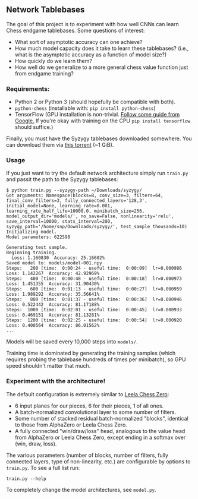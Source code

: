 ## Network Tablebases

The goal of this project is to experiment with how well CNNs can learn Chess endgame tablebases.
Some questions of interest:

* What sort of asymptotic accuracy can one achieve?
* How much model capacity does it take to learn these tablebases? (i.e., what is the asymptotic accuracy as a function of model size?)
* How quickly do we learn them?
* How well do we generalize to a more general chess value function just from endgame training?

### Requirements:

* Python 2 or Python 3 (should hopefully be compatible with both).
* `python-chess` (installable with: `pip install python-chess`)
* TensorFlow (GPU installation is non-trivial. [Follow some guide from Google.](https://www.google.com/search?q=install+gpu+tensorflow) If you're okay with training on the CPU `pip install tensorflow` should suffice.)

Finally, you must have the Syzygy tablebases downloaded somewhere.
You can download them via [this torrent](http://oics.olympuschess.com/tracker/torrents/Syzygy%203-4-5%20Individual%20Files.torrent) (~1 GiB).

### Usage

If you just want to try the default network architecture simply run `train.py` and passit the path to the Syzygy tablebases:

```
$ python train.py --syzygy-path ~/Downloads/syzygy/
Got arguments: Namespace(blocks=8, conv_size=3, filters=64, final_conv_filters=3, fully_connected_layers='128,3', initial_model=None, learning_rate=0.001, learning_rate_half_life=10000.0, minibatch_size=256, model_output_dir='models/', no_save=False, nonlinearity='relu', save_interval=10000, stats_interval=200, syzygy_path='/home/snp/Downloads/syzygy/', test_sample_thousands=10)
Initializing model.
Model parameters: 622598

Generating test sample.
Beginning training.
  Loss: 1.160830  Accuracy: 25.16602%
Saved model to: models/model-001.npy
Steps:   200 [time:  0:00:24 - useful time:  0:00:09]  lr=0.000986  Loss: 1.142267  Accuracy: 42.92969%
Steps:   400 [time:  0:00:48 - useful time:  0:00:18]  lr=0.000973  Loss: 1.451355  Accuracy: 31.90430%
Steps:   600 [time:  0:01:13 - useful time:  0:00:27]  lr=0.000959  Loss: 1.989292  Accuracy: 35.56641%
Steps:   800 [time:  0:01:37 - useful time:  0:00:36]  lr=0.000946  Loss: 0.522442  Accuracy: 81.17188%
Steps:  1000 [time:  0:02:01 - useful time:  0:00:45]  lr=0.000933  Loss: 0.469151  Accuracy: 81.13281%
Steps:  1200 [time:  0:02:25 - useful time:  0:00:54]  lr=0.000920  Loss: 0.400564  Accuracy: 86.01562%
...
```

Models will be saved every 10,000 steps into `models/`.

Training time is dominated by generating the training samples (which requires probing the tablebase hundreds of times per minibatch), so GPU speed shouldn't matter that much.

### Experiment with the architecture!

The default configuration is extremely similar to [Leela Chess Zero](https://github.com/glinscott/leela-chess):

* 6 input planes for our pieces, 6 for their pieces, 1 of all ones.
* A batch-normalized convolutional layer to some number of filters.
* Some number of stacked residual batch-normalized "blocks", identical to those from AlphaZero or Leela Chess Zero.
* A fully connected "win/draw/loss" head, analogous to the value head from AlphaZero or Leela Chess Zero, except ending in a softmax over (win, draw, loss).

The various parameters (number of blocks, number of filters, fully connected layers, type of non-linearity, etc.) are configurable by options to `train.py`. To see a full list run:

```
train.py --help
```

To completely change the model architectures, see `model.py`.


